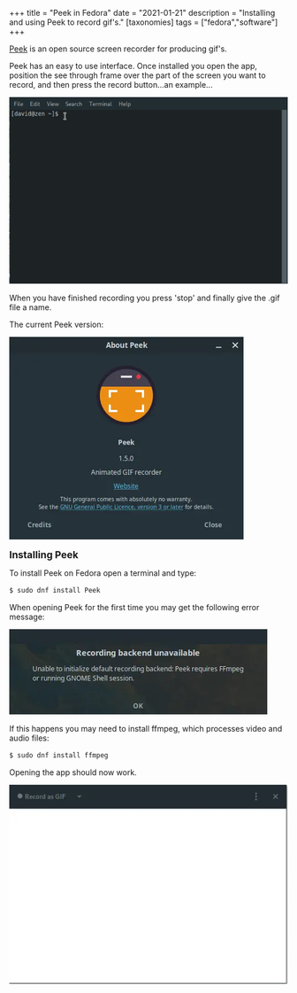 +++
title =  "Peek in Fedora"
date =   "2021-01-21"
description = "Installing and using Peek to record gif's."
[taxonomies]
tags = ["fedora","software"]
+++

[Peek](https://github.com/phw/peek) is an open source screen recorder for producing gif's. 

<!-- more -->

Peek has an easy to use interface.  Once installed you open the app, position the see through frame over the part of the screen you want to record, and then press the record button...an example...

![peek](peek.gif)

When you have finished recording you press 'stop' and finally give the .gif file a name.

The current Peek version:

![about-peek](about-peek.webp)


<span style="font-size:1.25em;font-weight:bold;">Installing Peek</span>

To install Peek on Fedora open a terminal and type:
```bash
$ sudo dnf install Peek
```
When opening Peek for the first time you may get the following error message:

![error-message](peek-ffmpeg.webp)

If this happens you may need to install ffmpeg, which processes video and audio files:
```bash
$ sudo dnf install ffmpeg
```

Opening the app should now work.

![peek-screen](peek-screen.webp)
